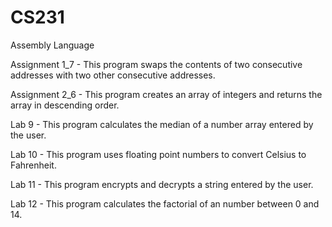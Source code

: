 CS231
=====

Assembly Language

Assignment 1_7 - This program swaps the contents of two consecutive addresses with two other consecutive addresses. 

Assignment 2_6 - This program creates an array of integers and returns the array in descending order.

Lab 9 - This program calculates the median of a number array entered by the user. 

Lab 10 - This program uses floating point numbers to convert Celsius to Fahrenheit.

Lab 11 - This program encrypts and decrypts a string entered by the user. 

Lab 12 - This program calculates the factorial of an number between 0 and 14.
